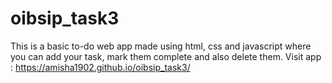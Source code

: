 # oibsip_task3
This is a basic to-do web app made using html, css and javascript where you can add your task, mark them complete and also delete them.
Visit app : https://amisha1902.github.io/oibsip_task3/
